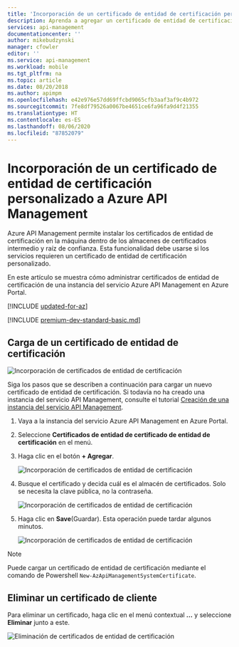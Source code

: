```yaml
---
title: 'Incorporación de un certificado de entidad de certificación personalizado: Azure API Management | Microsoft Docs'
description: Aprenda a agregar un certificado de entidad de certificación personalizado a Azure API Management. También puede ver instrucciones para eliminar un certificado.
services: api-management
documentationcenter: ''
author: mikebudzynski
manager: cfowler
editor: ''
ms.service: api-management
ms.workload: mobile
ms.tgt_pltfrm: na
ms.topic: article
ms.date: 08/20/2018
ms.author: apimpm
ms.openlocfilehash: e42e976e57dd69ffcbd9065cfb3aaf3af9c4b972
ms.sourcegitcommit: 7fe8df79526a0067be4651ce6fa96fa9d4f21355
ms.translationtype: HT
ms.contentlocale: es-ES
ms.lasthandoff: 08/06/2020
ms.locfileid: "87852079"
---
```

# <a name="how-to-add-a-custom-ca-certificate-in-azure-api-management"></a>Incorporación de un certificado de entidad de certificación personalizado a Azure API Management

Azure API Management permite instalar los certificados de entidad de certificación en la máquina dentro de los almacenes de certificados intermedio y raíz de confianza. Esta funcionalidad debe usarse si los servicios requieren un certificado de entidad de certificación personalizado.

En este artículo se muestra cómo administrar certificados de entidad de certificación de una instancia del servicio Azure API Management en Azure Portal.

[!INCLUDE [updated-for-az](../../includes/updated-for-az.md)]

[!INCLUDE [premium-dev-standard-basic.md](../../includes/api-management-availability-premium-dev-standard-basic.md)]

## <a name="upload-a-ca-certificate"></a><a name="step1"> </a>Carga de un certificado de entidad de certificación

![Incorporación de certificados de entidad de certificación](media/api-management-howto-ca-certificates/00.png)

Siga los pasos que se describen a continuación para cargar un nuevo certificado de entidad de certificación. Si todavía no ha creado una instancia del servicio API Management, consulte el tutorial [Creación de una instancia del servicio API Management](get-started-create-service-instance.md).

1. Vaya a la instancia del servicio Azure API Management en Azure Portal.

2. Seleccione **Certificados de entidad de certificado de entidad de certificación** en el menú.

3. Haga clic en el botón **+ Agregar**.  

    ![Incorporación de certificados de entidad de certificación](media/api-management-howto-ca-certificates/01.png)  

4. Busque el certificado y decida cuál es el almacén de certificados. Solo se necesita la clave pública, no la contraseña.

    ![Incorporación de certificados de entidad de certificación](media/api-management-howto-ca-certificates/02.png)  

5. Haga clic en **Save**(Guardar). Esta operación puede tardar algunos minutos.

    ![Incorporación de certificados de entidad de certificación](media/api-management-howto-ca-certificates/03.png)  

> [!NOTE]
> Puede cargar un certificado de entidad de certificación mediante el comando de Powershell `New-AzApiManagementSystemCertificate`.

## <a name="delete-a-client-certificate"></a><a name="step1a"> </a>Eliminar un certificado de cliente

Para eliminar un certificado, haga clic en el menú contextual **...** y seleccione **Eliminar** junto a este.

![Eliminación de certificados de entidad de certificación](media/api-management-howto-ca-certificates/04.png)  

[Upload a CA certificate]: #step1
[Delete a CA certificate]: #step1a
